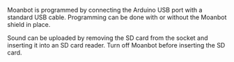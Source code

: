 Moanbot is programmed by connecting the Arduino USB port with a standard USB cable. Programming can be done with or without the Moanbot shield in place.

Sound can be uploaded by removing the SD card from the socket and inserting it into an SD card reader. Turn off Moanbot before inserting the SD card.